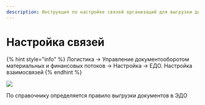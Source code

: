 ```yaml
---
description: Инструкция по настройке связей организаций для выгрузки документов
---
```


# Настройка связей

{% hint style="info" %}
Логистика → Управление документооборотом материальных и финансовых потоков → Настройка → ЕДО. Настройка взаимосвязей
{% endhint %}

![](<../../.gitbook/assets/image (595).png>)

По справочнику определяется правило выгрузки документов в ЭДО
